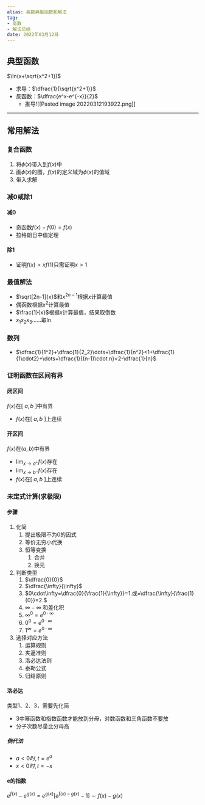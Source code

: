 ```yaml
---
alias: 高数典型函数和解法
tag:
- 高数
- 解法总结
date: 2022年03月12日
---
```

## 典型函数
$\ln(x+\sqrt{x^2+1})$
- 求导：$\dfrac{1}{\sqrt{x^2+1}}$
- 反函数：$\dfrac{e^x-e^{-x}}{2}$
	- 推导![[Pasted image 20220312193922.png]]
---
## 常用解法
### 复合函数
1. 将$\phi(x)$带入到$f(x)$中
2. 画$\phi(x)$的图，$f(x)$的定义域为$\phi(x)$的值域
3. 带入求解
### 减0或除1
#### 减0
- 奇函数$f(x)-f(0)=f(x)$
- 拉格朗日中值定理
#### 除1
- 证明$f(x)>xf(1)$只需证明$x>1$
### 最值解法
- $\sqrt[2n-1]{x}$和$x^{2n-1}$根据$x$计算最值
- 偶函数根据$x^2$计算最值
- $\frac{1}{x}$根据$x$计算最值，结果取倒数
- $x_1x_2x_3……$取$\ln$
### 数列
- $\dfrac{1}{1^2}+\dfrac{1}{2_2}\dots+\dfrac{1}{n^2}<1+\dfrac{1}{1\cdot2}+\dots+\dfrac{1}{(n-1)\cdot n}<2-\dfrac{1}{n}$
### 证明函数在区间有界
#### 闭区间
$f(x)$在$[\ a,b\ ]$中有界
- $f(x)$在$[\ a,b\ ]$上连续
#### 开区间
$f(x)$在$(a,b)$中有界
- $\displaystyle\lim_{x\to a^+}f(x)$存在
- $\displaystyle\lim_{x\to b^-}f(x)$存在
- $f(x)$在$[\ a,b\ ]$上连续
### 未定式计算(求极限)
#### 步骤
1. 化简
	1. 提出极限不为0的因式
	2. 等价无穷小代换
	3. 恒等变换
		1. 合并
		2. 换元
2. 判断类型
	1. $\dfrac{0}{0}$
	2. $\dfrac{\infty}{\infty}$
	3. $0\cdot\infty=\dfrac{0}{\frac{1}{\infty}}=1.或=\dfrac{\infty}{\frac{1}{0}}=2.$
	4. $\infty-\infty$ 和差化积
	5. $\infty^0=e^{0\cdot\infty}$
	6. $0^0=e^{0\cdot\infty}$
	7. $1^{\infty}=e^{0\cdot\infty}$
3. 选择对应方法
	1. 运算规则
	2. 夹逼准则
	3. 洛必达法则
	4. 泰勒公式
	5. 归结原则
#### 洛必达
类型1、2、3，需要先化简
- 3中幂函数和指数函数才能放到分母，对数函数和三角函数不要放
- 分子次数尽量比分母高
##### 倒代法
- $a<0时,t=e^a$
- $x<0时,t=-x$
#### e的指数
$e^{f(x)}-e^{g(x)}=e^{g(x)}[e^{f(x)-g(x)}-1]\sim f(x)-g(x)$